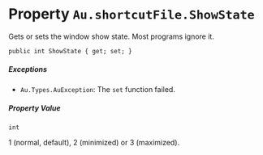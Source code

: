 # Property `Au.shortcutFile.ShowState`

Gets or sets the window show state. Most programs ignore it.

```
public int ShowState { get; set; }
```

##### Exceptions

- `Au.Types.AuException`:
    The `set` function failed.

##### Property Value

`int`

1 (normal, default), 2 (minimized) or 3 (maximized).